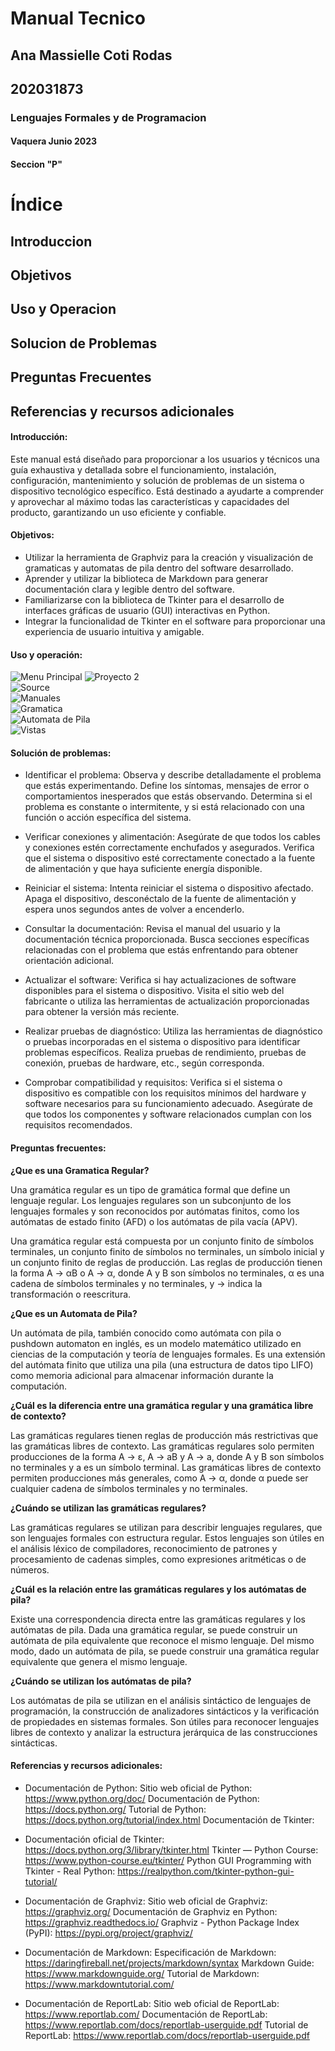 # **Manual Tecnico**  

## Ana Massielle Coti Rodas  
## 202031873  

### Lenguajes Formales y de Programacion  

#### Vaquera Junio 2023  
#### Seccion "P"  

# Índice
## Introduccion
## Objetivos
## Uso y Operacion
## Solucion de Problemas
## Preguntas Frecuentes
## Referencias y recursos adicionales

#### Introducción:
Este manual está diseñado para proporcionar a los usuarios y técnicos una guía exhaustiva y detallada sobre el funcionamiento, instalación, configuración, mantenimiento y solución de problemas de un sistema o dispositivo tecnológico específico. Está destinado a ayudarte a comprender y aprovechar al máximo todas las características y capacidades del producto, garantizando un uso eficiente y confiable.

#### Objetivos: 
* Utilizar la herramienta de Graphviz para la creación y visualización de gramaticas y automatas de pila dentro del software desarrollado.
* Aprender y utilizar la biblioteca de Markdown para generar documentación clara y legible dentro del software.
* Familiarizarse con la biblioteca de Tkinter para el desarrollo de interfaces gráficas de usuario (GUI) interactivas en Python.
* Integrar la funcionalidad de Tkinter en el software para proporcionar una experiencia de usuario intuitiva y amigable.

#### Uso y operación:
![Menu Principal](Menu.png)
![Proyecto 2](Proyecto2.png)  
![Source](Source.PNG)   
![Manuales](Manuales.PNG)   
![Gramatica](GramaticaRegular.PNG)   
![Automata de Pila](AutomataPila.PNG)  
![Vistas](Vistas.PNG)    

#### Solución de problemas:
* Identificar el problema:
Observa y describe detalladamente el problema que estás experimentando. Define los síntomas, mensajes de error o comportamientos inesperados que estás observando.
Determina si el problema es constante o intermitente, y si está relacionado con una función o acción específica del sistema.

* Verificar conexiones y alimentación:
Asegúrate de que todos los cables y conexiones estén correctamente enchufados y asegurados.
Verifica que el sistema o dispositivo esté correctamente conectado a la fuente de alimentación y que haya suficiente energía disponible.

* Reiniciar el sistema:
Intenta reiniciar el sistema o dispositivo afectado. Apaga el dispositivo, desconéctalo de la fuente de alimentación y espera unos segundos antes de volver a encenderlo.

* Consultar la documentación:
Revisa el manual del usuario y la documentación técnica proporcionada. Busca secciones específicas relacionadas con el problema que estás enfrentando para obtener orientación adicional.

* Actualizar el software:
Verifica si hay actualizaciones de software disponibles para el sistema o dispositivo. Visita el sitio web del fabricante o utiliza las herramientas de actualización proporcionadas para obtener la versión más reciente.

* Realizar pruebas de diagnóstico:
Utiliza las herramientas de diagnóstico o pruebas incorporadas en el sistema o dispositivo para identificar problemas específicos.
Realiza pruebas de rendimiento, pruebas de conexión, pruebas de hardware, etc., según corresponda.

* Comprobar compatibilidad y requisitos:
Verifica si el sistema o dispositivo es compatible con los requisitos mínimos del hardware y software necesarios para su funcionamiento adecuado.
Asegúrate de que todos los componentes y software relacionados cumplan con los requisitos recomendados.

#### Preguntas frecuentes:
**¿Que es una Gramatica Regular?**

Una gramática regular es un tipo de gramática formal que define un lenguaje regular. Los lenguajes regulares son un subconjunto de los lenguajes formales y son reconocidos por autómatas finitos, como los autómatas de estado finito (AFD) o los autómatas de pila vacía (APV).

Una gramática regular está compuesta por un conjunto finito de símbolos terminales, un conjunto finito de símbolos no terminales, un símbolo inicial y un conjunto finito de reglas de producción. Las reglas de producción tienen la forma A -> αB o A -> α, donde A y B son símbolos no terminales, α es una cadena de símbolos terminales y no terminales, y -> indica la transformación o reescritura.


**¿Que es un Automata de Pila?**

Un autómata de pila, también conocido como autómata con pila o pushdown automaton en inglés, es un modelo matemático utilizado en ciencias de la computación y teoría de lenguajes formales. Es una extensión del autómata finito que utiliza una pila (una estructura de datos tipo LIFO) como memoria adicional para almacenar información durante la computación.


**¿Cuál es la diferencia entre una gramática regular y una gramática libre de contexto?**

Las gramáticas regulares tienen reglas de producción más restrictivas que las gramáticas libres de contexto. Las gramáticas regulares solo permiten producciones de la forma A -> ε, A -> aB y A -> a, donde A y B son símbolos no terminales y a es un símbolo terminal. Las gramáticas libres de contexto permiten producciones más generales, como A -> α, donde α puede ser cualquier cadena de símbolos terminales y no terminales.


**¿Cuándo se utilizan las gramáticas regulares?**

Las gramáticas regulares se utilizan para describir lenguajes regulares, que son lenguajes formales con estructura regular. Estos lenguajes son útiles en el análisis léxico de compiladores, reconocimiento de patrones y procesamiento de cadenas simples, como expresiones aritméticas o de números.

**¿Cuál es la relación entre las gramáticas regulares y los autómatas de pila?**

Existe una correspondencia directa entre las gramáticas regulares y los autómatas de pila. Dada una gramática regular, se puede construir un autómata de pila equivalente que reconoce el mismo lenguaje. Del mismo modo, dado un autómata de pila, se puede construir una gramática regular equivalente que genera el mismo lenguaje.


**¿Cuándo se utilizan los autómatas de pila?**

Los autómatas de pila se utilizan en el análisis sintáctico de lenguajes de programación, la construcción de analizadores sintácticos y la verificación de propiedades en sistemas formales. Son útiles para reconocer lenguajes libres de contexto y analizar la estructura jerárquica de las construcciones sintácticas.

#### Referencias y recursos adicionales:
* Documentación de Python:
Sitio web oficial de Python: https://www.python.org/doc/
Documentación de Python: https://docs.python.org/
Tutorial de Python: https://docs.python.org/tutorial/index.html
Documentación de Tkinter:

* Documentación oficial de Tkinter: https://docs.python.org/3/library/tkinter.html
Tkinter — Python Course: https://www.python-course.eu/tkinter/
Python GUI Programming with Tkinter - Real Python: https://realpython.com/tkinter-python-gui-tutorial/

* Documentación de Graphviz:
Sitio web oficial de Graphviz: https://graphviz.org/
Documentación de Graphviz en Python: https://graphviz.readthedocs.io/
Graphviz - Python Package Index (PyPI): https://pypi.org/project/graphviz/

* Documentación de Markdown:
Especificación de Markdown: https://daringfireball.net/projects/markdown/syntax
Markdown Guide: https://www.markdownguide.org/
Tutorial de Markdown: https://www.markdowntutorial.com/

* Documentación de ReportLab:
Sitio web oficial de ReportLab: https://www.reportlab.com/
Documentación de ReportLab: https://www.reportlab.com/docs/reportlab-userguide.pdf
Tutorial de ReportLab: https://www.reportlab.com/docs/reportlab-userguide.pdf